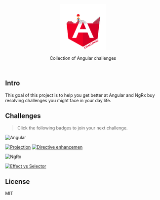 <p align='center'>
  <img src='./logo/angular-challenge.png' height="150px"/>
</p>

<p align='center'>Collection of Angular challenges</p>

<br>

## Intro

This goal of this project is to help you get better at Angular and NgRx buy resolving challenges you might face in your day life.

## Challenges

> Click the following badges to join your next challenge.

<img src="https://img.shields.io/badge/Angular--red?logo=angular" alt="Angular"/>

<a href="./apps/projection/README.md" target="_blank"><img src="https://img.shields.io/badge/1-Projection-red" alt="Projection"/></a>
<a href="./apps/ngfor-enhancement/README.md" target="_blank"><img src="https://img.shields.io/badge/2-Directive enhancement-red" alt="Directive enhancemen"/></a>

<img src="https://img.shields.io/badge/NgRx--blueviolet" alt="NgRx"/>

<a href="./apps/ngrx-1/README.md" target="_blank"><img src="https://img.shields.io/badge/1-effect vs selector-blueviolet" alt="Effect vs Selector"/></a>

## License

MIT
